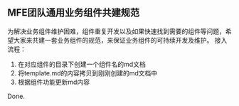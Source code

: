 ## MFE团队通用业务组件共建规范
为解决业务组件维护困难，组件重复开发以及如果快速找到需要的组件等问题，希望大家来共建一套业务组件的规范，来保证业务组件的可持续开发及维护。
接入流程：
1. 在对应组件的目录下创建一个组件名的md文档
2. 将template.md的内容拷贝到刚刚创建的md文档中
3. 根据组件功能更新md内容

Done.